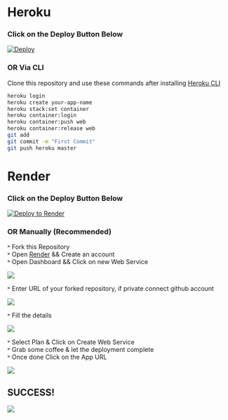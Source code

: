 # Heroku

### Click on the Deploy Button Below

[![Deploy](https://www.herokucdn.com/deploy/button.svg)](https://heroku.com/deploy?template=https://github.com/notabhixhek/JackettX)

### OR Via CLI

Clone this repository and use these commands after installing [Heroku CLI](https://devcenter.heroku.com/articles/heroku-cli)

```bash
heroku login
heroku create your-app-name
heroku stack:set container
heroku container:login
heroku container:push web
heroku container:release web
git add
git commit -m "First Commit"
git push heroku master
```
# Render

### Click on the Deploy Button Below

[![Deploy to Render](https://render.com/images/deploy-to-render-button.svg)](https://render.com/deploy?repo=https://github.com/mohitjoshi155/jacketin)

### OR Manually (Recommended)

˃ Fork this Repository <br>
˃ Open [Render](https://render.com/) && Create an account <br>
˃ Open Dashboard && Click on new Web Service <br>

![](https://images2.imgbox.com/71/96/enIvApaB_o.png)

˃ Enter URL of your forked repository, if private connect github account <br>

![](https://images2.imgbox.com/87/16/9RJUxfxY_o.jpg)

˃ Fill the details <br>

![](https://images2.imgbox.com/26/a7/Afy52Jn5_o.jpg)

˃ Select Plan & Click on Create Web Service <br>
˃ Grab some coffee & let the deployment complete <br>
˃ Once done Click on the App URL

![](https://images2.imgbox.com/f4/70/uPSbQT7H_o.jpg)

## SUCCESS!
![](https://images2.imgbox.com/dd/61/feCaRnOF_o.jpg)

